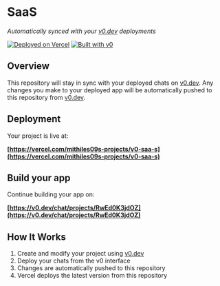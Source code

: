 # SaaS

*Automatically synced with your [v0.dev](https://v0.dev) deployments*

[![Deployed on Vercel](https://img.shields.io/badge/Deployed%20on-Vercel-black?style=for-the-badge&logo=vercel)](https://vercel.com/mithiles09s-projects/v0-saa-s)
[![Built with v0](https://img.shields.io/badge/Built%20with-v0.dev-black?style=for-the-badge)](https://v0.dev/chat/projects/RwEd0K3jdOZ)

## Overview

This repository will stay in sync with your deployed chats on [v0.dev](https://v0.dev).
Any changes you make to your deployed app will be automatically pushed to this repository from [v0.dev](https://v0.dev).

## Deployment

Your project is live at:

**[https://vercel.com/mithiles09s-projects/v0-saa-s](https://vercel.com/mithiles09s-projects/v0-saa-s)**

## Build your app

Continue building your app on:

**[https://v0.dev/chat/projects/RwEd0K3jdOZ](https://v0.dev/chat/projects/RwEd0K3jdOZ)**

## How It Works

1. Create and modify your project using [v0.dev](https://v0.dev)
2. Deploy your chats from the v0 interface
3. Changes are automatically pushed to this repository
4. Vercel deploys the latest version from this repository